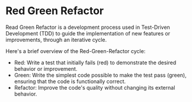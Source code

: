 # Red Green Refactor

Read Green Refactor is a development process used in Test-Driven Development (TDD) to guide the implementation of new features or improvements, through an iterative cycle.

Here's a brief overview of the Red-Green-Refactor cycle:

* Red: Write a test that initially fails (red) to demonstrate the desired behavior or improvement.
* Green: Write the simplest code possible to make the test pass (green), ensuring that the code is functionally correct.
* Refactor: Improve the code's quality without changing its external behavior.